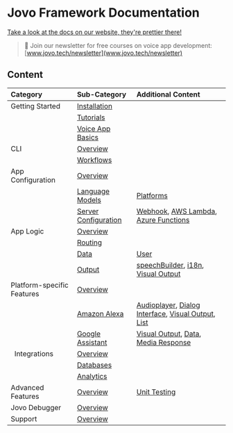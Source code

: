 # Jovo Framework Documentation

[Take a look at the docs on our website, they're prettier there!](https://www.jovo.tech/framework/docs/)

> 🚀 Join our newsletter for free courses on voice app development: [www.jovo.tech/newsletter](www.jovo.tech/newsletter) 

## Content

Category | Sub-Category | Additional Content
:--- | :--- | :---
Getting Started | [Installation](./01_getting-started) | &nbsp;
&nbsp; | [Tutorials](./01_getting-started/tutorials.md) | &nbsp;
&nbsp; | [Voice App Basics](./01_getting-started/voice-app-basics.md) | &nbsp;
CLI | [Overview](./02_cli) | &nbsp;
&nbsp; | [Workflows](../02_cli/workflows.md) | &nbsp;
App Configuration | [Overview](./03_app-configuration) | &nbsp;
&nbsp; | [Language Models](./03_app-configuration/01_models)  | [Platforms](./03_app-configuration/01_models/platforms)
&nbsp; | [Server Configuration](./03_app-configuration/02_server) | [Webhook](./03_app-configuration/02_server/webhook.md), [AWS Lambda](./03_app-configuration/02_server/aws-lambda.md), [Azure Functions](./03_app-configuration/02_server/azure-functions.md)
App Logic | [Overview](./04_app-logic) | &nbsp;
&nbsp; | [Routing](./04_app-logic/01_routing) | &nbsp;
&nbsp; | [Data](./04_app-logic/02_data) | [User](./04_app-logic/02_data/user.md)
&nbsp; | [Output](./04_app-logic/03_output) | [speechBuilder](./04_app-logic/03_output/speechbuilder.md), [i18n](./04_app-logic/03_output/i18n.md), [Visual Output](./04_app-logic/03_output/visual-output.md)
Platform-specific Features | [Overview](./05_platform-specifics) | &nbsp;
&nbsp; | [Amazon Alexa](./05_platform-specifics/amazon-alexa) | [Audioplayer](./05_platform-specifics/amazon-alexa/audioplayer.md), [Dialog Interface](./05_platform-specifics/amazon-alexa/dialog.md), [Visual Output](./05_platform-specifics/amazon-alexa/visuals.md), [List](./05_platform-specifics/amazon-alexa/list.md)
&nbsp; | [Google Assistant](./05_platform-specifics/google-assistant) | [Visual Output](./05_platform-specifics/google-assistant/visual.md), [Data](./05_platform-specifics/google-assistant/data.md), [Media Response](./05_platform-specifics/google-assistant/media-response.md)
&nbsp; Integrations | [Overview](./06_integrations) | &nbsp;
&nbsp; | [Databases](./06_integrations/databases) | &nbsp;
&nbsp; | [Analytics](./06_integrations/analytics) | &nbsp;
Advanced Features | [Overview](./07_advanced) | [Unit Testing](./07_advanced/unit-testing)
Jovo Debugger | [Overview](./08_advanced) | &nbsp;
Support | [Overview](./09_support) | &nbsp;
